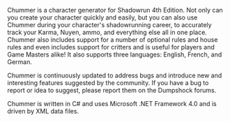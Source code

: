 Chummer is a character generator for Shadowrun 4th Edition. Not only can you create your character quickly and easily, but you can also use Chummer during your character's shadowrunning career, to accurately track your Karma, Nuyen, ammo, and everything else all in one place. Chummer also includes support for a number of optional rules and house rules and even includes support for critters and is useful for players and Game Masters alike! It also supports three languages: English, French, and German.

Chummer is continuously updated to address bugs and introduce new and interesting features suggested by the community. If you have a bug to report or idea to suggest, please report them on the Dumpshock forums.

Chummer is written in C# and uses Microsoft .NET Framework 4.0 and is driven by XML data files.